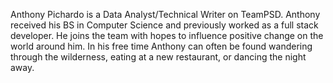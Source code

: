 
Anthony Pichardo is a Data Analyst/Technical Writer on TeamPSD. Anthony received his BS in Computer Science and previously worked as a full stack developer. He joins the team with hopes to influence positive change on the world around him. In his free time Anthony can often be found wandering through the wilderness, eating at a new restaurant, or dancing the night away.
